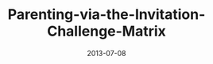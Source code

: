 ---
layout: music 
title: "Parenting-via-the-Invitation-Challenge-Matrix"
series: "How to Build People"
date: 2013-07-08 
description: "Brian Tome talks about parenting through invitation and challenge."
audio: "http://www.crossroads.net/players/media/hq/htbp_04.mp3"
audio-duration: "45:53"
src: "http://www.crossroads.net/players/media/mediumHz/190x110_HowToBuildPeople.jpg"
---